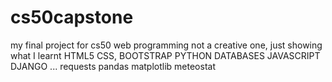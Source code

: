 # cs50capstone
my final project for cs50 web programming
not a creative one, just showing what I learnt
HTML5
CSS, BOOTSTRAP
PYTHON
DATABASES
JAVASCRIPT
DJANGO
...
requests 
pandas
matplotlib
meteostat
